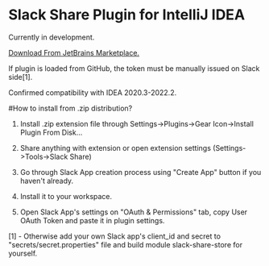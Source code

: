 # Slack Share Plugin for IntelliJ IDEA

Currently in development.

[Download From JetBrains Marketplace.](https://plugins.jetbrains.com/plugin/19621-slack-share)

If plugin is loaded from GitHub, the token must be manually issued on Slack side[1].

Confirmed compatibility with IDEA 2020.3-2022.2.

#How to install from .zip distribution?
1. Install .zip extension file through Settings->Plugins->Gear Icon->Install Plugin From Disk...

2. Share anything with extension or open extension settings (Settings->Tools->Slack Share)

3. Go through Slack App creation process using "Create App" button if you haven't already.

4. Install it to your workspace. 

5. Open Slack App's settings on "OAuth & Permissions" tab, copy User OAuth Token and paste it in plugin settings.

[1] - Otherwise add your own Slack app's client_id and secret to "secrets/secret.properties" file and build module slack-share-store for yourself.
